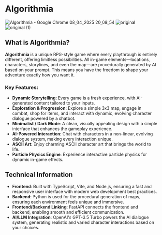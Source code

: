 # Algorithmia

![Algorithmia - Google Chrome 08_04_2025 20_08_54](https://github.com/user-attachments/assets/aa9835dd-4994-4c9a-9cd5-06da94e6fb14)
![original](https://github.com/user-attachments/assets/0e1b1533-1c8f-4e19-b164-f87407a602d8)
![original (1)](https://github.com/user-attachments/assets/98fca853-dc6f-469e-86f7-8c42b27fe7c7)



## What is Algorithmia?

**Algorithmia** is a unique RPG-style game where every playthrough is entirely different, offering limitless possibilities. All in-game elements—locations, characters, storylines, and even the map—are procedurally generated by AI based on your prompt. This means you have the freedom to shape your adventure exactly how you want it.

### Key Features:
- **Dynamic Storytelling**: Every game is a fresh experience, with AI-generated content tailored to your inputs.
- **Exploration & Progression**: Explore a simple 3x3 map, engage in combat, shop for items, and interact with dynamic, evolving character dialogue powered by a chatbot.
- **Minimalist / Dark Mode**: A clean, visually appealing design with a simple interface that enhances the gameplay experience.
- **AI-Powered Interaction**: Chat with characters in a non-linear, evolving dialogue system, making every interaction unique.
- **ASCII Art**: Enjoy charming ASCII character art that brings the world to life.
- **Particle Physics Engine**: Experience interactive particle physics for dynamic in-game effects.

## Technical Information

- **Frontend**: Built with TypeScript, Vite, and Node.js, ensuring a fast and responsive user interface with modern web development best practices.
- **Backend**: Python is used for the procedural generation of maps, ensuring each environment feels unique and immersive.
- **Frontend/Backend Linking**: FastAPI connects the frontend and backend, enabling smooth and efficient communication.
- **AI/LLM Integration**: OpenAI's GPT-3.5 Turbo powers the AI dialogue system, generating realistic and varied character interactions based on your choices.

